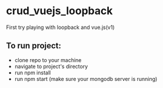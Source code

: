 # crud_vuejs_loopback
First try playing with loopback and vue.js(v1)

## To run project:
* clone repo to your machine
* navigate to project's directory
* run npm install
* run npm start (make sure your mongodb server is running)
